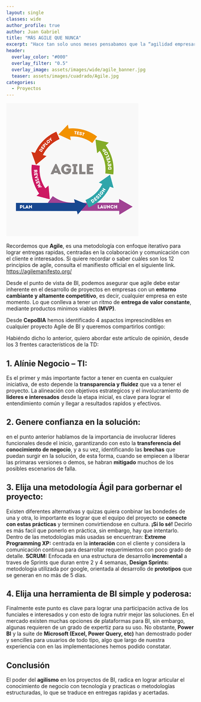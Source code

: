 ```yaml
---
layout: single
classes: wide
author_profile: true
author: Juan Gabriel
title: "MÁS AGILE QUE NUNCA"
excerpt: "Hace tan solo unos meses pensabamos que la “agilidad empresarial” era una más de esas “cosas” que se está poniendo de moda, sin embargo, conforme los diferentes gobiernos y empresas intentan reativar su economía en medio de ésta situación, nos damos cuenta que las metodologías y técnicas de agilismo en los equipos de trabajo, cobran gran valor para poner en marcha estrategias y proyectos de recuperación."
header:
  overlay_color: "#000"
  overlay_filter: "0.5"
  overlay_image: assets/images/wide/agile_banner.jpg
  teaser: assets/images/cuadrado/Agile.jpg
categories:
  - Proyectos
---
```

![Esquema Agile](/assets/images/post/Agile/Agilegraf.png)

Recordemos que **Agile**, es una metodología con enfoque iterativo para lograr entregas rapidas, centradas en la colaboración y comunicación con el cliente e interesados.
Si quiere recordar o saber cuáles son los 12 principios de agile, consulta el manifiesto official en el siguiente link. https://agilemanifesto.org/

Desde el punto de vista de BI, podemos asegurar que agile debe estar inherente en el desarrollo de proyectos en empresas con un **entorno cambiante y altamente competitivo**, es decir, cualquier empresa en este momento. Lo que conlleva a tener un ritmo de **entrega de valor constante**, mediante productos minimos viables **(MVP)**.

Desde **CepoBIA** hemos identificado 4 aspactos imprescindibles en cualquier proyecto Agile de BI y queremos compartirlos contigo:

Habiéndo dicho lo anterior, quiero abordar este artículo de opinión, desde los 3 frentes característicos de la TD:


## 1.	Alínie Negocio – TI: 

 Es el primer y más importante factor a tener en cuenta en cualquier iniciativa, de esto depende la **transparencia y fluidez** que va a tener el proyecto. La alineación con objetivos estrategicos y el involucramiento de **líderes e interesados** desde la etapa inicial, es clave para lograr el entendimiento común y llegar a resultados rapidos y efectivos.

## 2.	Genere confianza en la solución: 

en el punto anterior hablamos de la importancia de involucrar líderes funcionales desde el inicio, garantizando con esto la **transferencia del conocimiento de negocio**, y a su vez, identificando las **brechas** que puedan surgir en la solución, de esta forma, cuando se empiecen a liberar las primaras versiones o demos, se habran **mitigado** muchos de los posibles escenarios de falla.

## 3.	Elija una metodología Ágil para gorbernar el proyecto: 

 Existen diferentes alternativas y quizas quiera conbinar las bondedes de una y otra, lo importante es lograr que el equipo del proyecto se **conecte con estas prácticas** y terminen convirtiendose en cultura. **¡Sí lo sé!** Decirlo es más facil que ponerlo en práctica, sin embargo, hay que intentarlo.  Dentro de las metodologías más usadas se encuentran: **Extreme Programming XP:** centrada en la **interación** con el cliente y considera la comunicación continua para desarrollar requerimientos con poco grado de detalle.  **SCRUM:** Enfocada en una estructura de desarrollo **incremental** a traves de Sprints que duran entre 2 y 4 semanas, **Design Sprints:** metodologia utilizada por google, orientada al desarrollo de **prototipos** que se generan en no más de 5 días.

## 4.	Elija una herramienta de BI simple y poderosa:

 Finalmente este punto es clave para lograr una participación activa de los funciales e interesados y con esto de logra nutrir mejor las soluciones. En el mercado existen muchas opciones de plataformas para BI, sin embargo, algunas requieren de un grado de expertiz para su uso. No obstante, **Power BI** y la suite de **Microsoft (Excel, Power Query, etc)** han demostrado poder y sencilles para usuarios de todo tipo, algo que largo de nuestra experiencia con en las implementaciones hemos podido constatar.


## Conclusión 
El  poder del **agilismo** en los proyectos de BI,  radica en lograr articular el conocimiento de negocio con tecnología y practicas o metodologías estructuradas, lo que se traduce en entregas rapidas y acertadas.
